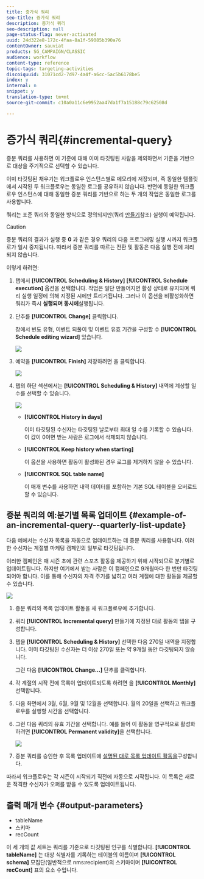 ```yaml
---
title: 증가식 쿼리
seo-title: 증가식 쿼리
description: 증가식 쿼리
seo-description: null
page-status-flag: never-activated
uuid: 24d322e8-172c-4faa-8a1f-59085b390a76
contentOwner: sauviat
products: SG_CAMPAIGN/CLASSIC
audience: workflow
content-type: reference
topic-tags: targeting-activities
discoiquuid: 31071cd2-7d97-4a4f-a6cc-5ac5b6178be5
index: y
internal: n
snippet: y
translation-type: tm+mt
source-git-commit: c10a0a11c6e9952aa47da1f7a15188c79c62508d

---
```



# 증가식 쿼리{#incremental-query}

증분 쿼리를 사용하면 이 기준에 대해 이미 타깃팅된 사람을 제외하면서 기준을 기반으로 대상을 주기적으로 선택할 수 있습니다.

이미 타깃팅된 채우기는 워크플로우 인스턴스별로 메모리에 저장되며, 즉 동일한 템플릿에서 시작된 두 워크플로우는 동일한 로그를 공유하지 않습니다. 반면에 동일한 워크플로우 인스턴스에 대해 동일한 증분 쿼리를 기반으로 하는 두 개의 작업은 동일한 로그를 사용합니다.

쿼리는 표준 쿼리와 동일한 방식으로 정의되지만(쿼리 [만들기](../../workflow/using/query.md#creating-a-query)참조) 실행이 예약됩니다.

>[!CAUTION]
>
>증분 쿼리의 결과가 실행 중 **0** 과 같은 경우 쿼리의 다음 프로그래밍 실행 시까지 워크플로가 일시 중지됩니다. 따라서 증분 쿼리를 따르는 전환 및 활동은 다음 실행 전에 처리되지 않습니다.

이렇게 하려면:

1. 탭에서 **[!UICONTROL Scheduling & History]** **[!UICONTROL Schedule execution]** 옵션을 선택합니다. 작업은 일단 만들어지면 활성 상태로 유지되며 쿼리 실행 일정에 의해 지정된 시에만 트리거됩니다. 그러나 이 옵션을 비활성화하면 쿼리가 즉시 **실행되며 동시에**&#x200B;실행됩니다.
1. 단추를 **[!UICONTROL Change]** 클릭합니다.

   창에서 빈도 유형, 이벤트 되풀이 및 이벤트 유효 기간을 구성할 수 **[!UICONTROL Schedule editing wizard]** 있습니다.

   ![](assets/s_user_segmentation_wizard_11.png)

1. 예약을 **[!UICONTROL Finish]** 저장하려면 을 클릭합니다.

   ![](assets/s_user_segmentation_wizard_valid.png)

1. 탭의 하단 섹션에서는 **[!UICONTROL Scheduling & History]** 내역에 계상할 일 수를 선택할 수 있습니다.

   ![](assets/edit_request_inc.png)

   * **[!UICONTROL History in days]**

      이미 타깃팅된 수신자는 타깃팅된 날로부터 최대 일 수를 기록할 수 있습니다. 이 값이 0이면 받는 사람은 로그에서 삭제되지 않습니다.

   * **[!UICONTROL Keep history when starting]**

      이 옵션을 사용하면 활동이 활성화된 경우 로그를 제거하지 않을 수 있습니다.

   * **[!UICONTROL SQL table name]**

      이 매개 변수를 사용하면 내역 데이터를 포함하는 기본 SQL 테이블을 오버로드할 수 있습니다.

## 증분 쿼리의 예:분기별 목록 업데이트 {#example-of-an-incremental-query--quarterly-list-update}

다음 예에서는 수신자 목록을 자동으로 업데이트하는 데 증분 쿼리를 사용합니다. 이러한 수신자는 계절별 마케팅 캠페인의 일부로 타깃팅됩니다.

이러한 캠페인은 매 시즌 초에 관련 스포츠 활동을 제공하기 위해 시작되므로 분기별로 업데이트됩니다. 하지만 여기에서 받는 사람은 이 캠페인으로 9개월마다 한 번만 타깃팅되어야 합니다. 이를 통해 수신자의 자격 주기를 넓히고 여러 계절에 대한 활동을 제공할 수 있습니다.

![](assets/incremental_query_example.png)

1. 증분 쿼리와 목록 업데이트 활동을 새 워크플로우에 추가합니다.
1. 쿼리 **[!UICONTROL Incremental query]** [](../../workflow/using/query.md#creating-a-query)만들기에 지정된 대로 활동의 탭을 구성합니다.
1. 탭을 **[!UICONTROL Scheduling & History]** 선택한 다음 270일 내역을 지정합니다. 이미 타깃팅된 수신자는 더 이상 270일 또는 약 9개월 동안 타깃팅되지 않습니다.

   그런 다음 **[!UICONTROL Change...]** 단추를 클릭합니다.

1. 각 계절의 시작 전에 목록이 업데이트되도록 하려면 을 **[!UICONTROL Monthly]**&#x200B;선택합니다.
1. 다음 화면에서 3월, 6월, 9월 및 12월을 선택합니다. 월의 20일을 선택하고 워크플로우를 실행할 시간을 선택합니다.
1. 그런 다음 쿼리의 유효 기간을 선택합니다. 예를 들어 이 활동을 영구적으로 활성화하려면 **[!UICONTROL Permanent validity]**&#x200B;을 선택합니다.

   ![](assets/incremental_query_example_2.png)

1. 증분 쿼리를 승인한 후 목록 업데이트에 [설명된 대로 목록 업데이트 활동을](../../workflow/using/list-update.md)구성합니다.

따라서 워크플로우는 각 시즌이 시작되기 직전에 자동으로 시작됩니다. 이 목록은 새로운 적격한 수신자가 오퍼를 받을 수 있도록 업데이트됩니다.

## 출력 매개 변수 {#output-parameters}

* tableName
* 스키마
* recCount

이 세 개의 값 세트는 쿼리를 기준으로 타깃팅된 인구를 식별합니다. **[!UICONTROL tableName]** 는 대상 식별자를 기록하는 테이블의 이름이며 **[!UICONTROL schema]** 모집단(일반적으로 nms:recipient)의 스키마이며 **[!UICONTROL recCount]** 표의 요소 수입니다.
